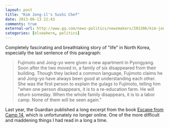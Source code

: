 ```yaml
---
layout: post
title: "Kim Jong-il's Sushi Chef"
date: 2013-06-13 22:43
comments: true
external-url: http://www.gq.com/news-politics/newsmakers/201306/kim-jong-il-sushi-chef-kenji-fujimoto-adam-johnson-2013?printable=true
categories: [elsewhere, politics]
---
```


Completely fascinating and breathtaking story of "life" in North Korea, especially the last sentence of this paragraph:

> Fujimoto and Jong-yo were given a new apartment in Pyongyang. Soon after the two moved in, a family of six disappeared from their building. Though they lacked a common language, Fujimoto claims he and Jong-yo have always been good at understanding each other. She was the first person to explain the gulags to Fujimoto, telling him "when one person disappears, it is to a re-education farm. He will return someday. When the whole family disappears, it is to a labor camp. None of them will be seen again."

Last year, the Guardian published a long excerpt from the book [Escape from Camp 14][1], which is unfortunately no longer online. One of the more difficult and maddening things I had read in a long a time.

[1]: http://www.guardian.co.uk/books/2012/apr/13/escape-camp-14-korea-harden-review 